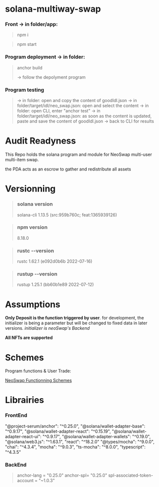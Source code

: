 # solana-multiway-swap

### Front -> in folder/app:

>npm i

>npm start

### Program deployment -> in folder:

>anchor build
>
> -> follow the depolyment program

### Program testing 
> -> in folder: open and copy the content of goodIdl.json
> -> in folder/target/idl/neo_swap.json: open and select the content
> -> in folder: open CLI, enter "anchor test"
> -> in folder/target/idl/neo_swap.json: as soon as the content is updated, paste and save the content of goodIdl.json
> -> back to CLI for results

# Audit Readyness

This Repo holds the solana program and module for NeoSwap multi-user multi-item swap.

the PDA acts as an escrow to gather and redistribute all assets

# Versionning

> ### solana version
>
> solana-cli 1.13.5 (src:959b760c; feat:1365939126)

> ### npm version
>
> 8.18.0

> ### rustc --version
>
> rustc 1.62.1 (e092d0b6b 2022-07-16)

> ### rustup --version
>
> rustup 1.25.1 (bb60b1e89 2022-07-12)

# Assumptions

**Only Deposit is the function triggered by user**.
for development, the initializer is being a parameter but will be changed to fixed data in later versions.
*initializer is neoSwap's Backend*

**All NFTs are supported**

# Schemes

Program functions & User Trade:

[NeoSwap Functionning Schemes](https://)

# Librairies

### FrontEnd    
"@project-serum/anchor": "^0.25.0",
"@solana/wallet-adapter-base": "^0.9.17",
"@solana/wallet-adapter-react": "^0.15.19",
"@solana/wallet-adapter-react-ui": "^0.9.17",
"@solana/wallet-adapter-wallets": "^0.19.0",
"@solana/web3.js": "^1.63.1",
"react": "^18.2.0"
"@types/mocha": "^9.0.0",
"chai": "^4.3.4",
"mocha": "^9.0.3",
"ts-mocha": "^8.0.0",
"typescript": "^4.3.5"

### BackEnd

> anchor-lang = "0.25.0"
> anchor-spl= "0.25.0"
> spl-associated-token-account = "~1.0.3"